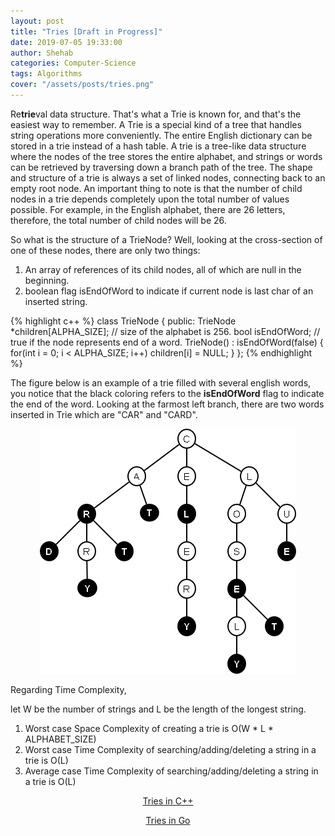 ```yaml
---
layout: post
title: "Tries [Draft in Progress]"
date: 2019-07-05 19:33:00
author: Shehab
categories: Computer-Science
tags: Algorithms
cover: "/assets/posts/tries.png"
---
```


Re<strong>trie</strong>val data structure. That's what a Trie is known for, and that's the easiest way to remember. A Trie is a special kind of a tree that handles string operations more conveniently. The entire English dictionary can be stored in a trie instead of a hash table.
A trie is a tree-like data structure where the nodes of the tree stores the entire alphabet, and strings or words can be retrieved by traversing down a branch path of the tree.
The shape and structure of a trie is always a set of linked nodes, connecting back to an empty root node. An important thing to note is that the number of child nodes in a trie depends completely upon the total number of values possible. For example, in the English alphabet, there are 26 letters, therefore, the total number of child nodes will be 26.

So what is the structure of a TrieNode? Well, looking at the cross-section of one of these nodes, there are only two things:

<ol>
	<li>An array of references of its child nodes, all of which are null in the beginning.</li>
	<li>boolean flag <emp>isEndOfWord</emp> to indicate if current node is last char of an inserted string.</li>
</ol>

{% highlight c++ %}
class TrieNode {
public:
TrieNode *children[ALPHA_SIZE]; // size of the alphabet is 256.
bool isEndOfWord; // true if the node represents end of a word.
TrieNode() : isEndOfWord(false) {
	for(int i = 0; i < ALPHA_SIZE; i++)
	children[i] = NULL; 
	}
};
{% endhighlight %}

The figure below is an example of a trie filled with several english words, you notice that the black coloring refers to the <strong>isEndOfWord</strong> flag to indicate the end of the word. Looking at the farmost left branch, there are two words inserted in Trie which are "CAR" and "CARD".

<p align="center"><img src="/assets/posts/tries2.png"></p>


Regarding Time Complexity,

let W be the number of strings and L be the length of the longest string.

1. Worst case Space Complexity of creating a trie is O(W * L * ALPHABET_SIZE)
2. Worst case Time Complexity of searching/adding/deleting a string in a trie is O(L)
3. Average case Time Complexity of searching/adding/deleting a string in a trie is O(L)

<p align="center"><a href="https://github.com/ShehabMMohamed/Datastructures-And-Algorithms/tree/master/Advanced%20Data%20Structures/Tries" target="_blank"> Tries in C++ </a></p>
<p align="center"><a href="https://github.com/ShehabMMohamed/Go-Datastructures/blob/main/internal/Tries/Trie.go" target="_blank"> Tries in Go </a></p>
